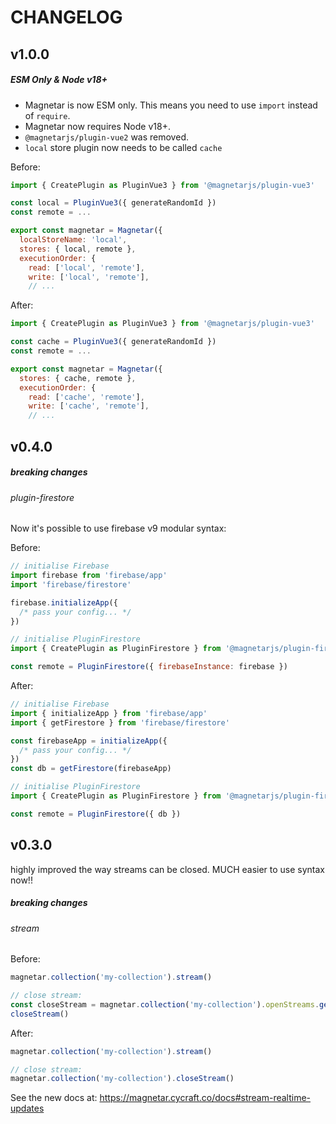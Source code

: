 # CHANGELOG

## v1.0.0

##### ESM Only & Node v18+

- Magnetar is now ESM only. This means you need to use `import` instead of `require`.
- Magnetar now requires Node v18+.
- `@magnetarjs/plugin-vue2` was removed.
- `local` store plugin now needs to be called `cache`

Before:

```js
import { CreatePlugin as PluginVue3 } from '@magnetarjs/plugin-vue3'

const local = PluginVue3({ generateRandomId })
const remote = ...

export const magnetar = Magnetar({
  localStoreName: 'local',
  stores: { local, remote },
  executionOrder: {
    read: ['local', 'remote'],
    write: ['local', 'remote'],
    // ...
```

After:

```js
import { CreatePlugin as PluginVue3 } from '@magnetarjs/plugin-vue3'

const cache = PluginVue3({ generateRandomId })
const remote = ...

export const magnetar = Magnetar({
  stores: { cache, remote },
  executionOrder: {
    read: ['cache', 'remote'],
    write: ['cache', 'remote'],
    // ...
```

## v0.4.0

##### breaking changes

###### plugin-firestore

Now it's possible to use firebase v9 modular syntax:

Before:

```js
// initialise Firebase
import firebase from 'firebase/app'
import 'firebase/firestore'

firebase.initializeApp({
  /* pass your config... */
})

// initialise PluginFirestore
import { CreatePlugin as PluginFirestore } from '@magnetarjs/plugin-firestore'

const remote = PluginFirestore({ firebaseInstance: firebase })
```

After:

```js
// initialise Firebase
import { initializeApp } from 'firebase/app'
import { getFirestore } from 'firebase/firestore'

const firebaseApp = initializeApp({
  /* pass your config... */
})
const db = getFirestore(firebaseApp)

// initialise PluginFirestore
import { CreatePlugin as PluginFirestore } from '@magnetarjs/plugin-firestore'

const remote = PluginFirestore({ db })
```

## v0.3.0

highly improved the way streams can be closed. MUCH easier to use syntax now!!

##### breaking changes

###### stream

Before:

```js
magnetar.collection('my-collection').stream()

// close stream:
const closeStream = magnetar.collection('my-collection').openStreams.get(undefined)
closeStream()
```

After:

```js
magnetar.collection('my-collection').stream()

// close stream:
magnetar.collection('my-collection').closeStream()
```

See the new docs at: https://magnetar.cycraft.co/docs#stream-realtime-updates
